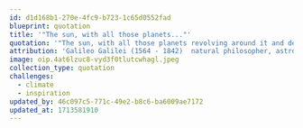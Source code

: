 ```yaml
---
id: d1d168b1-270e-4fc9-b723-1c65d0552fad
blueprint: quotation
title: '"The sun, with all those planets..."'
quotation: '"The sun, with all those planets revolving around it and dependent on it, can still ripen a bunch of grapes as if it had nothing else in the universe to do."'
attribution: 'Galileo Galilei (1564 - 1842)  natural philosopher, astronomer, and mathematician'
image: oip.4at6lzuc8-vyd3f0tlutcwhagl.jpeg
collection_type: quotation
challenges:
  - climate
  - inspiration
updated_by: 46c097c5-771c-49e2-b8c6-ba6009ae7172
updated_at: 1713581910
---
```

